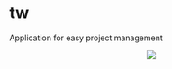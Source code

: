 # tw
Application for easy project management
<p align="center">
  <img src="https://github.com/sanderhelleso/tw/blob/master/public/img/readme.jpg?raw=true">
</p>

